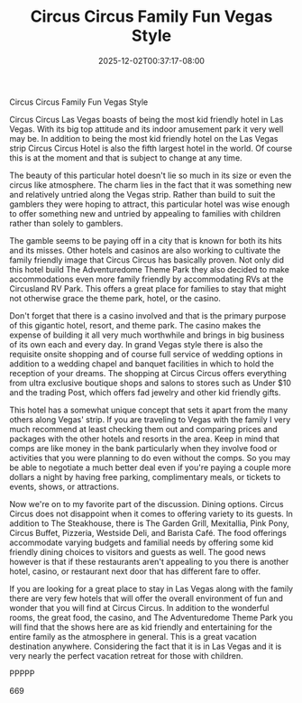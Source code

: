 ﻿---
title: "Circus Circus Family Fun Vegas Style"
date: 2025-12-02T00:37:17-08:00
description: "Text Tips for Web Success"
featured_image: "/images/Text.jpg"
tags: ["Text"]
---

Circus Circus Family Fun Vegas Style

Circus Circus Las Vegas boasts of being the most kid friendly hotel in Las Vegas. With its big top attitude and its indoor amusement park it very well may be. In addition to being the most kid friendly hotel on the Las Vegas strip Circus Circus Hotel is also the fifth largest hotel in the world. Of course this is at the moment and that is subject to change at any time. 

The beauty of this particular hotel doesn't lie so much in its size or even the circus like atmosphere. The charm lies in the fact that it was something new and relatively untried along the Vegas strip. Rather than build to suit the gamblers they were hoping to attract, this particular hotel was wise enough to offer something new and untried by appealing to families with children rather than solely to gamblers. 

The gamble seems to be paying off in a city that is known for both its hits and its misses. Other hotels and casinos are also working to cultivate the family friendly image that Circus Circus has basically proven. Not only did this hotel build The Adventuredome Theme Park they also decided to make accommodations even more family friendly by accommodating RVs at the Circusland RV Park. This offers a great place for families to stay that might not otherwise grace the theme park, hotel, or the casino.

Don't forget that there is a casino involved and that is the primary purpose of this gigantic hotel, resort, and theme park. The casino makes the expense of building it all very much worthwhile and brings in big business of its own each and every day. In grand Vegas style there is also the requisite onsite shopping and of course full service of wedding options in addition to a wedding chapel and banquet facilities in which to hold the reception of your dreams. The shopping at Circus Circus offers everything from ultra exclusive boutique shops and salons to stores such as Under $10 and the trading Post, which offers fad jewelry and other kid friendly gifts. 

This hotel has a somewhat unique concept that sets it apart from the many others along Vegas' strip. If you are traveling to Vegas with the family I very much recommend at least checking them out and comparing prices and packages with the other hotels and resorts in the area. Keep in mind that comps are like money in the bank particularly when they involve food or activities that you were planning to do even without the comps. So you may be able to negotiate a much better deal even if you're paying a couple more dollars a night by having free parking, complimentary meals, or tickets to events, shows, or attractions. 

Now we're on to my favorite part of the discussion. Dining options. Circus Circus does not disappoint when it comes to offering variety to its guests. In addition to The Steakhouse, there is The Garden Grill, Mexitallia, Pink Pony, Circus Buffet, Pizzeria, Westside Deli, and Barista Café. The food offerings accommodate varying budgets and familial needs by offering some kid friendly dining choices to visitors and guests as well. The good news however is that if these restaurants aren't appealing to you there is another hotel, casino, or restaurant next door that has different fare to offer.

If you are looking for a great place to stay in Las Vegas along with the family there are very few hotels that will offer the overall environment of fun and wonder that you will find at Circus Circus. In addition to the wonderful rooms, the great food, the casino, and The Adventuredome Theme Park you will find that the shows here are as kid friendly and entertaining for the entire family as the atmosphere in general. This is a great vacation destination anywhere. Considering the fact that it is in Las Vegas and it is very nearly the perfect vacation retreat for those with children.

PPPPP

669

